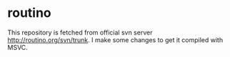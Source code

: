 # routino
This repository is fetched from official svn server http://routino.org/svn/trunk.
I make some changes to get it compiled with MSVC.
